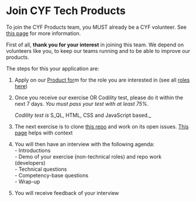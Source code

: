 # Join CYF Tech Products

To join the CYF Products team, you MUST already be a CYF volunteer. See [this page](https://docs.codeyourfuture.io/volunteers/joining) for more information.&#x20;

First of all, **thank you for your interest** in joining this team. We depend on volunteers like you, to keep our teams running and to be able to improve our products.

The steps for this your application are:

1. Apply on our [Product for](https://docs.google.com/forms/d/10JLyTyfhriO-uuQCEjmMRzcwMz35P0f5i4tjKL2Ww70/edit)m for the role you are interested in (see all [roles here](https://docs.codeyourfuture.io/volunteers/teams-1/cyf-products-final-projects/roles))
2.  Once you receive our exercise OR Codility test, please do it within the next 7 days. _You must pass your test with at least 75%._

    _Codility test is_ S_QL, HTML, CSS and JavaScript based._
3. The next exercise is to clone [this repo](https://github.com/CodeYourFuture/tech-products-demo) and work on its open issues. [This page](https://gist.github.com/textbook/1486e7a908e2d2a8b364b72cd1fe2125) helps with context
4. You will then have an interview with the following agenda:\
   \- Introductions\
   \- Demo of your exercise (non-technical roles) and repo work (developers)\
   \- Technical questions \
   \- Competency-base questions\
   \- Wrap-up
5. You will receive feedback of your interview
